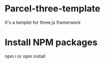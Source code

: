 # Parcel-three-template
It's a tamplet for three.js framerwork 

# Install NPM packages
npm i or npm install
